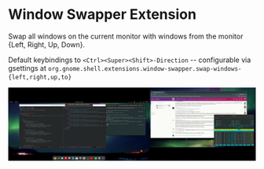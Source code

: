 # Window Swapper Extension

Swap all windows on the current monitor with windows from the monitor {Left, Right, Up, Down}.

Default keybindings to `<Ctrl><Super><Shift>-Direction` -- configurable via gsettings at `org.gnome.shell.extensions.window-swapper.swap-windows-{left,right,up,to}`

![](screencast.gif)
